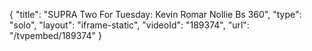 {
    "title": "SUPRA Two For Tuesday: Kevin Romar Nollie Bs 360",
    "type": "solo",
    "layout": "iframe-static",
    "videoId": "189374",
    "url": "\/tvpembed\/189374"
}